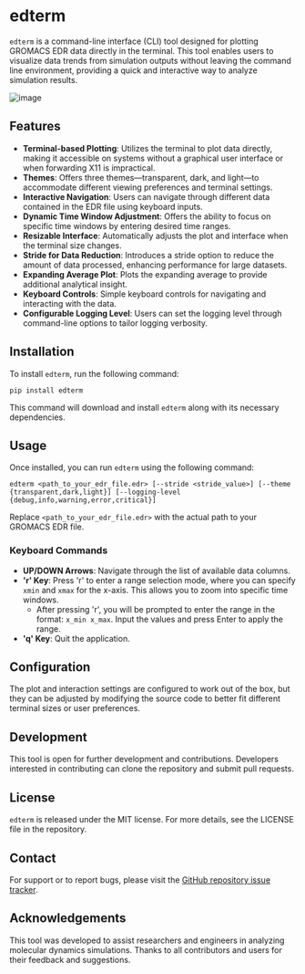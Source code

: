 # edterm

`edterm` is a command-line interface (CLI) tool designed for plotting GROMACS EDR data directly in the terminal. This tool enables users to visualize data trends from simulation outputs without leaving the command line environment, providing a quick and interactive way to analyze simulation results.

![image](https://github.com/mattiafelice-palermo/edterm/assets/12560118/2d4f3fda-3191-4f53-9402-ba8cca82df7b)


## Features

- **Terminal-based Plotting**: Utilizes the terminal to plot data directly, making it accessible on systems without a graphical user interface or when forwarding X11 is impractical.
- **Themes**: Offers three themes—transparent, dark, and light—to accommodate different viewing preferences and terminal settings.
- **Interactive Navigation**: Users can navigate through different data contained in the EDR file using keyboard inputs.
- **Dynamic Time Window Adjustment**: Offers the ability to focus on specific time windows by entering desired time ranges.
- **Resizable Interface**: Automatically adjusts the plot and interface when the terminal size changes.
- **Stride for Data Reduction**: Introduces a stride option to reduce the amount of data processed, enhancing performance for large datasets.
- **Expanding Average Plot**: Plots the expanding average to provide additional analytical insight.
- **Keyboard Controls**: Simple keyboard controls for navigating and interacting with the data.
- **Configurable Logging Level**: Users can set the logging level through command-line options to tailor logging verbosity.

## Installation

To install `edterm`, run the following command:

```
pip install edterm
```

This command will download and install `edterm` along with its necessary dependencies.

## Usage

Once installed, you can run `edterm` using the following command:

```
edterm <path_to_your_edr_file.edr> [--stride <stride_value>] [--theme {transparent,dark,light}] [--logging-level {debug,info,warning,error,critical}]
```

Replace `<path_to_your_edr_file.edr>` with the actual path to your GROMACS EDR file.

### Keyboard Commands

- **UP/DOWN Arrows**: Navigate through the list of available data columns.
- **'r' Key**: Press 'r' to enter a range selection mode, where you can specify `xmin` and `xmax` for the x-axis. This allows you to zoom into specific time windows.
  - After pressing 'r', you will be prompted to enter the range in the format: `x_min x_max`. Input the values and press Enter to apply the range.
- **'q' Key**: Quit the application.

## Configuration

The plot and interaction settings are configured to work out of the box, but they can be adjusted by modifying the source code to better fit different terminal sizes or user preferences.

## Development

This tool is open for further development and contributions. Developers interested in contributing can clone the repository and submit pull requests.

## License

`edterm` is released under the MIT license. For more details, see the LICENSE file in the repository.

## Contact

For support or to report bugs, please visit the [GitHub repository issue tracker](https://github.com/mattiafelice-palermo/edterm/issues).

## Acknowledgements

This tool was developed to assist researchers and engineers in analyzing molecular dynamics simulations. Thanks to all contributors and users for their feedback and suggestions.
